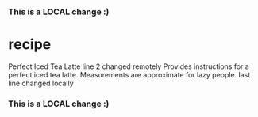 ### This is a LOCAL change :)
# recipe
Perfect Iced Tea Latte line 2 changed remotely
Provides instructions for a perfect iced tea latte.
Measurements are approximate for lazy people.
last line changed locally
### This is a LOCAL change :)
